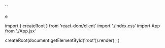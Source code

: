 













``








e









import { createRoot } from 'react-dom/client'
import './index.css'
import App from './App.jsx'

createRoot(document.getElementById('root')).render(
  <StrictMode>
    <App />
  </StrictMode>,
)





















